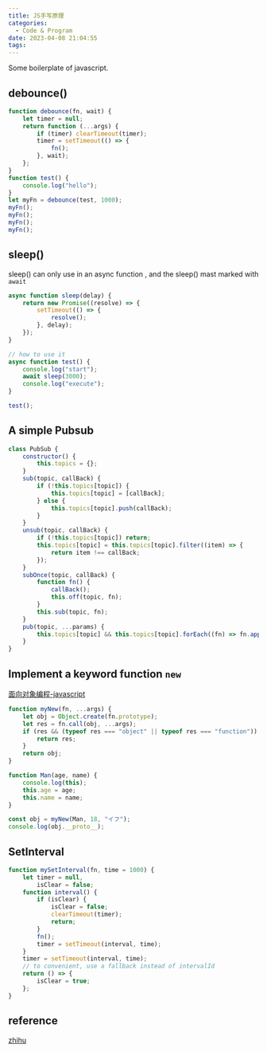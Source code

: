 ```yaml
---
title: JS手写原理
categories:
  - Code & Program
date: 2023-04-08 21:04:55
tags:
---
```


Some boilerplate of javascript.

## debounce()

```js
function debounce(fn, wait) {
	let timer = null;
	return function (...args) {
		if (timer) clearTimeout(timer);
		timer = setTimeout(() => {
			fn();
		}, wait);
	};
}
function test() {
	console.log("hello");
}
let myFn = debounce(test, 1000);
myFn();
myFn();
myFn();
myFn();
```

## sleep()

sleep() can only use in an async function , and the sleep() mast marked with `await`

```js
async function sleep(delay) {
	return new Promise((resolve) => {
		setTimeout(() => {
			resolve();
		}, delay);
	});
}

// how to use it
async function test() {
	console.log("start");
	await sleep(3000);
	console.log("execute");
}

test();
```

## A simple Pubsub

```js
class PubSub {
	constructor() {
		this.topics = {};
	}
	sub(topic, callBack) {
		if (!this.topics[topic]) {
			this.topics[topic] = [callBack];
		} else {
			this.topics[topic].push(callBack);
		}
	}
	unsub(topic, callBack) {
		if (!this.topics[topic]) return;
		this.topics[topic] = this.topics[topic].filter((item) => {
			return item !== callBack;
		});
	}
	subOnce(topic, callBack) {
		function fn() {
			callBack();
			this.off(topic, fn);
		}
		this.sub(topic, fn);
	}
	pub(topic, ...params) {
		this.topics[topic] && this.topics[topic].forEach((fn) => fn.apply(this, params));
	}
}
```

## Implement a keyword function `new`

[面向对象编程-javascript](https://www.liaoxuefeng.com/wiki/1022910821149312/1023022126220448)

```js
function myNew(fn, ...args) {
	let obj = Object.create(fn.prototype);
	let res = fn.call(obj, ...args);
	if (res && (typeof res === "object" || typeof res === "function")) {
		return res;
	}
	return obj;
}

function Man(age, name) {
	console.log(this);
	this.age = age;
	this.name = name;
}

const obj = myNew(Man, 18, "イフ");
console.log(obj.__proto__);
```

## SetInterval

```js
function mySetInterval(fn, time = 1000) {
	let timer = null,
		isClear = false;
	function interval() {
		if (isClear) {
			isClear = false;
			clearTimeout(timer);
			return;
		}
		fn();
		timer = setTimeout(interval, time);
	}
	timer = setTimeout(interval, time);
	// to convenient, use a fallback instead of intervalId
	return () => {
		isClear = true;
	};
}
```

## reference

[zhihu](https://zhuanlan.zhihu.com/p/462393494)
